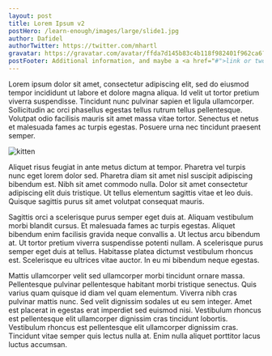 ```yaml
---
layout: post
title: Lorem Ipsum v2
postHero: /learn-enough/images/large/slide1.jpg
author: Dafidel
authorTwitter: https://twitter.com/mhartl
gravatar: https://gravatar.com/avatar/ffda7d145b83c4b118f982401f962ca6?s=150
postFooter: Additional information, and maybe a <a href="#">link or two</a>
---
```


Lorem ipsum dolor sit amet, consectetur adipiscing elit, sed do eiusmod tempor incididunt ut labore et dolore magna aliqua. Id velit ut tortor pretium viverra suspendisse. Tincidunt nunc pulvinar sapien et ligula ullamcorper. Sollicitudin ac orci phasellus egestas tellus rutrum tellus pellentesque. Volutpat odio facilisis mauris sit amet massa vitae tortor. Senectus et netus et malesuada fames ac turpis egestas. Posuere urna nec tincidunt praesent semper.

<img class="pull-left" src="https://placekitten.com/g/400/200"
     alt="kitten">

Aliquet risus feugiat in ante metus dictum at tempor. Pharetra vel turpis nunc eget lorem dolor sed. Pharetra diam sit amet nisl suscipit adipiscing bibendum est. Nibh sit amet commodo nulla. Dolor sit amet consectetur adipiscing elit duis tristique. Ut tellus elementum sagittis vitae et leo duis. Quisque sagittis purus sit amet volutpat consequat mauris.

Sagittis orci a scelerisque purus semper eget duis at. Aliquam vestibulum morbi blandit cursus. Et malesuada fames ac turpis egestas. Aliquet bibendum enim facilisis gravida neque convallis a. Ut lectus arcu bibendum at. Ut tortor pretium viverra suspendisse potenti nullam. A scelerisque purus semper eget duis at tellus. Habitasse platea dictumst vestibulum rhoncus est. Scelerisque eu ultrices vitae auctor. In eu mi bibendum neque egestas.

Mattis ullamcorper velit sed ullamcorper morbi tincidunt ornare massa. Pellentesque pulvinar pellentesque habitant morbi tristique senectus. Quis varius quam quisque id diam vel quam elementum. Viverra nibh cras pulvinar mattis nunc. Sed velit dignissim sodales ut eu sem integer. Amet est placerat in egestas erat imperdiet sed euismod nisi. Vestibulum rhoncus est pellentesque elit ullamcorper dignissim cras tincidunt lobortis. Vestibulum rhoncus est pellentesque elit ullamcorper dignissim cras. Tincidunt vitae semper quis lectus nulla at. Enim nulla aliquet porttitor lacus luctus accumsan.